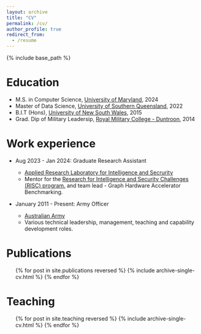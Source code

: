 ```yaml
---
layout: archive
title: "CV"
permalink: /cv/
author_profile: true
redirect_from:
  - /resume
---
```


{% include base_path %}

Education
======
* M.S. in Computer Science, [University of Maryland](https://umd.edu), 2024
* Master of Data Science, [University of Southern Queensland](https://unisq.edu.au), 2022
* B.I.T (Hons), [University of New South Wales](https://unsw.edu.au), 2015
* Grad. Dip of Military Leadersip, [Royal Military College - Duntroon](https://army.gov.au/duntroon), 2014

Work experience
======
* Aug 2023 - Jan 2024: Graduate Research Assistant 
  * [Applied Research Laboratory for Intelligence and Secrurity](https://arlis.umd.edu)
  * Mentor for the [Research for Intelligence and Security Challenges (RISC) program.](httos://arlis.umd.edu/risc) and team lead - Graph Hardware Accelerator Benchmarking.

* January 2011 - Present: Army Officer
  * [Australian Army](https://army.gov.au)
  * Various technical leadership, management, teaching and capability development roles.
  
<!-- Skills
======
* Skill 1
* Skill 2
  * Sub-skill 2.1
  * Sub-skill 2.2
  * Sub-skill 2.3
* Skill 3 -->

Publications
======
  <ul>{% for post in site.publications reversed %}
    {% include archive-single-cv.html %}
  {% endfor %}</ul>
  
<!-- Talks
======
  <ul>{% for post in site.talks reversed %}
    {% include archive-single-talk-cv.html  %}
  {% endfor %}</ul> -->
  
Teaching
======
  <ul>{% for post in site.teaching reversed %}
    {% include archive-single-cv.html %}
  {% endfor %}</ul>
  
<!-- Service and leadership
======
* Currently signed in to 43 different slack teams -->
